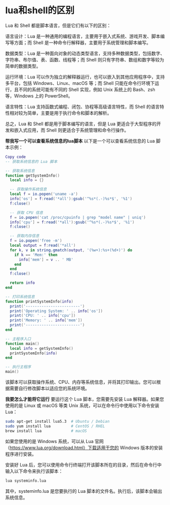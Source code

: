 # lua和shell的区别
Lua 和 Shell 都是脚本语言，但是它们有以下的区别：

语言设计：Lua 是一种通用的编程语言，主要用于嵌入式系统、游戏开发、脚本编写等方面；而 Shell 是一种命令行解释器，主要用于系统管理和脚本编写。

数据类型：Lua 是一种面向对象的动态类型语言，支持多种数据类型，包括数字、字符串、布尔值、表、函数、线程等；而 Shell 则只有字符串、数组和数字等较为简单的数据类型。

运行环境：Lua 可以作为独立的解释器运行，也可以嵌入到其他应用程序中，支持多平台，包括 Windows、Linux、macOS 等；而 Shell 只能在命令行环境下运行，且不同的系统可能有不同的 Shell 实现，例如 Unix 系统上的 Bash、zsh 等，Windows 上的 PowerShell。

语言特性：Lua 支持函数式编程、闭包、协程等高级语言特性，而 Shell 的语言特性相对较为简单，主要是用于执行命令和脚本的解析。

总之，Lua 和 Shell 都是用于脚本编写的语言，但是 Lua 更适合于大型程序的开发和嵌入式应用，而 Shell 则更适合于系统管理和命令行操作。

**帮我写一个可以查看系统信息的lua脚本**
以下是一个可以查看系统信息的 Lua 脚本示例：

```lua
Copy code
-- 获取系统信息的 Lua 脚本

-- 获取系统信息
function getSystemInfo()
  local info = {}

  -- 获取操作系统信息
  local f = io.popen('uname -a')
  info['os'] = f:read('*all'):gsub('^%s*(.-)%s*$', '%1')
  f:close()

  -- 获取 CPU 信息
  f = io.popen('cat /proc/cpuinfo | grep "model name" | uniq')
  info['cpu'] = f:read('*all'):gsub('^%s*(.-)%s*$', '%1')
  f:close()

  -- 获取内存信息
  f = io.popen('free -m')
  local output = f:read('*all')
  for k, v in string.gmatch(output, '(%w+):%s+(%d+)') do
    if k == 'Mem:' then
      info['mem'] = v .. ' MB'
    end
  end
  f:close()

  return info
end

-- 打印系统信息
function printSystemInfo(info)
  print('------------------------')
  print('Operating System: ' .. info['os'])
  print('CPU: ' .. info['cpu'])
  print('Memory: ' .. info['mem'])
  print('------------------------')
end

-- 主程序入口
function main()
  local info = getSystemInfo()
  printSystemInfo(info)
end

-- 执行主程序
main()
```
该脚本可以获取操作系统、CPU、内存等系统信息，并将其打印输出。您可以根据需要自行修改脚本以适应您的系统环境。


**我要怎么才能将它运行**
要运行这个 Lua 脚本，您需要先安装 Lua 解释器。如果您使用的是 Linux 或 macOS 等类 Unix 系统，可以在命令行中使用以下命令安装 Lua：

```bash
sudo apt-get install lua5.3  # Ubuntu / Debian
sudo yum install lua         # CentOS / RHEL
brew install lua             # macOS
```
如果您使用的是 Windows 系统，可以从 Lua 官网（https://www.lua.org/download.html）下载适用于您的 Windows 版本的安装程序进行安装。

安装好 Lua 后，您可以使用命令行终端打开该脚本所在的目录，然后在命令行中输入以下命令来执行该脚本：

```bash
lua systeminfo.lua
```
其中，systeminfo.lua 是您要执行的 Lua 脚本的文件名。执行后，该脚本会输出系统信息。
